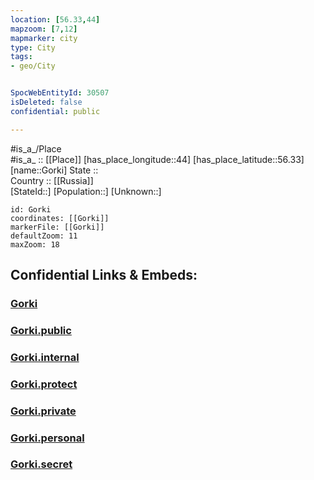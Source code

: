 ```yaml
---
location: [56.33,44] 
mapzoom: [7,12] 
mapmarker: city 
type: City
tags:
- geo/City


SpocWebEntityId: 30507
isDeleted: false
confidential: public

---
```

#is_a_/Place  
#is_a_ :: [[Place]] 
[has_place_longitude::44] 
[has_place_latitude::56.33] 
[name::Gorki] 
State ::  
Country :: [[Russia]]  
[StateId::] 
[Population::] 
[Unknown::] 


```leaflet
id: Gorki
coordinates: [[Gorki]] 
markerFile: [[Gorki]] 
defaultZoom: 11 
maxZoom: 18
```


## Confidential Links & Embeds: 

### [Gorki](/_Standards/Earth/Continent/Europe/Europe~East/Russia/Russia~Volga/Nizhny_Novgorod_Oblast/City/Gorki.md) 

### [Gorki.public](/_public/Earth/Continent/Europe/Europe~East/Russia/Russia~Volga/Nizhny_Novgorod_Oblast/City/Gorki.public.md) 

### [Gorki.internal](/_internal/Earth/Continent/Europe/Europe~East/Russia/Russia~Volga/Nizhny_Novgorod_Oblast/City/Gorki.internal.md) 

### [Gorki.protect](/_protect/Earth/Continent/Europe/Europe~East/Russia/Russia~Volga/Nizhny_Novgorod_Oblast/City/Gorki.protect.md) 

### [Gorki.private](/_private/Earth/Continent/Europe/Europe~East/Russia/Russia~Volga/Nizhny_Novgorod_Oblast/City/Gorki.private.md) 

### [Gorki.personal](/_personal/Earth/Continent/Europe/Europe~East/Russia/Russia~Volga/Nizhny_Novgorod_Oblast/City/Gorki.personal.md) 

### [Gorki.secret](/_secret/Earth/Continent/Europe/Europe~East/Russia/Russia~Volga/Nizhny_Novgorod_Oblast/City/Gorki.secret.md)

